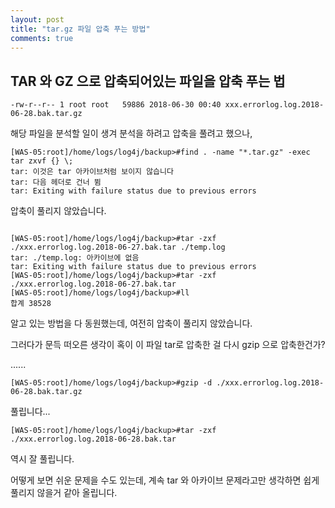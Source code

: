 ```yaml
---
layout: post
title: "tar.gz 파일 압축 푸는 방법"
comments: true
---
```


TAR 와 GZ 으로 압축되어있는 파일을 압축 푸는 법
----

```
-rw-r--r-- 1 root root   59886 2018-06-30 00:40 xxx.errorlog.log.2018-06-28.bak.tar.gz
```

해당 파일을 분석할 일이 생겨 분석을 하려고 압축을 풀려고 했으나,


```
[WAS-05:root]/home/logs/log4j/backup>#find . -name "*.tar.gz" -exec tar zxvf {} \;
tar: 이것은 tar 아카이브처럼 보이지 않습니다
tar: 다음 헤더로 건너 뜀
tar: Exiting with failure status due to previous errors
```

압축이 풀리지 않았습니다.


```

[WAS-05:root]/home/logs/log4j/backup>#tar -zxf ./xxx.errorlog.log.2018-06-27.bak.tar ./temp.log
tar: ./temp.log: 아카이브에 없음
tar: Exiting with failure status due to previous errors
[WAS-05:root]/home/logs/log4j/backup>#tar -zxf ./xxx.errorlog.log.2018-06-27.bak.tar
[WAS-05:root]/home/logs/log4j/backup>#ll
합계 38528
```

알고 있는 방법을 다 동원했는데, 여전히 압축이 풀리지 않았습니다.

그러다가 문득 떠오른 생각이 혹이 이 파일 tar로 압축한 걸 다시 gzip 으로 압축한건가?

......

```
[WAS-05:root]/home/logs/log4j/backup>#gzip -d ./xxx.errorlog.log.2018-06-28.bak.tar.gz
```

풀립니다...

```
[WAS-05:root]/home/logs/log4j/backup>#tar -zxf ./xxx.errorlog.log.2018-06-28.bak.tar
```

역시 잘 풀립니다.

어떻게 보면 쉬운 문제을 수도 있는데, 계속 tar 와 아카이브 문제라고만 생각하면 쉽게 풀리지 않을거 같아 올립니다.
